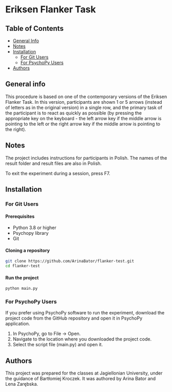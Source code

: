 # Eriksen Flanker Task

## Table of Contents
- [General Info](#general-info)
- [Notes](#notes)
- [Installation](#installation)
    - [For Git Users](#for-git-users)
    - [For PsychoPy Users](#for-psychopy-users)
- [Authors](#authors)


## General info

This procedure is based on one of the contemporary versions of the Eriksen Flanker Task. In this version, participants are shown 1 or 5 arrows (instead of letters as in the original version) in a single row, and the primary task of the participant is to react as quickly as possible (by pressing the appropriate key on the keyboard - the left arrow key if the middle arrow is pointing to the left or the right arrow key if the middle arrow is pointing to the right).

## Notes 
The project includes instructions for participants in Polish. The names of the result folder and result files are also in Polish.

To exit the experiment during a session, press F7.
## Installation

### For Git Users
#### Prerequisites
- Python 3.8 or higher
- Psychopy library
- Git

#### Cloning a repository
```bash
git clone https://github.com/ArinaBator/flanker-test.git
cd flanker-test
```

#### Run the project
```bash
python main.py
```

### For PsychoPy Users
If you prefer using PsychoPy software to run the experiment, download the project code from the GitHub repository and open it in PsychoPy application.

1. In PsychoPy, go to File -> Open.
2. Navigate to the location where you downloaded the project code.
3. Select the script file (main.py) and open it.

## Authors
This project was prepared for the classes at Jagiellonian University, under the guidance of Bartłomiej Kroczek. It was authored by Arina Bator and Lena Zarębska. 

